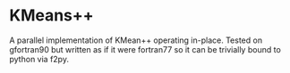 # KMeans++

A parallel implementation of KMean++ operating in-place. Tested on gfortran90 but written as if it were fortran77 so it can be trivially bound to python via f2py.
